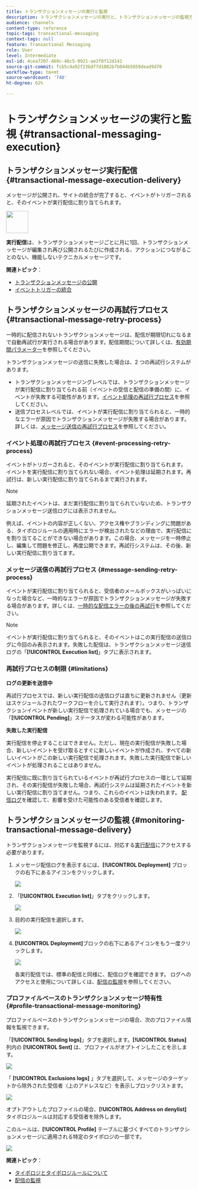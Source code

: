 ```yaml
---
title: トランザクションメッセージの実行と監視
description: トランザクションメッセージの実行と、トランザクションメッセージの監視方法について説明します。
audience: channels
content-type: reference
topic-tags: transactional-messaging
context-tags: null
feature: Transactional Messaging
role: User
level: Intermediate
exl-id: 4cea7207-469c-46c5-9921-ae2f8f12d141
source-git-commit: fcb5c4a92f23bdffd1082b7b044b5859dead9d70
workflow-type: tm+mt
source-wordcount: '740'
ht-degree: 62%

---
```


# トランザクションメッセージの実行と監視 {#transactional-messaging-execution}

## トランザクションメッセージ実行配信 {#transactional-message-execution-delivery}

メッセージが公開され、サイトの統合が完了すると、イベントがトリガーされると、そのイベントが実行配信に割り当てられます。

<img src="assets/do-not-localize/icon_concepts.svg" width="60px">

**実行配信**&#x200B;は、トランザクションメッセージごとに月に1回、トランザクションメッセージが編集され再び公開されるたびに作成される、アクションにつながることのない、機能しないテクニカルメッセージです。

**関連トピック**：
* [トランザクションメッセージの公開](../../channels/using/publishing-transactional-message.md#publishing-a-transactional-message)
* [イベントトリガーの統合](../../channels/using/getting-started-with-transactional-msg.md#integrate-event-trigger)

## トランザクションメッセージの再試行プロセス {#transactional-message-retry-process}

一時的に配信されないトランザクションメッセージは、配信が期限切れになるまで自動再試行が実行される場合があります。配信期間について詳しくは、[有効期間パラメーター](../../administration/using/configuring-email-channel.md#validity-period-parameters)を参照してください。

トランザクションメッセージの送信に失敗した場合は、2 つの再試行システムがあります。

* トランザクションメッセージングレベルでは、トランザクションメッセージが実行配信に割り当てられる前（イベントの受信と配信の準備の間）に、イベントが失敗する可能性があります。[イベント処理の再試行プロセス](#event-processing-retry-process)を参照してください。
* 送信プロセスレベルでは、イベントが実行配信に割り当てられると、一時的なエラーが原因でトランザクションメッセージが失敗する場合があります。詳しくは、[メッセージ送信の再試行プロセス](#message-sending-retry-process)を参照してください。

### イベント処理の再試行プロセス {#event-processing-retry-process}

イベントがトリガーされると、そのイベントが実行配信に割り当てられます。 イベントを実行配信に割り当てられない場合、イベント処理は延期されます。再試行は、新しい実行配信に割り当てられるまで実行されます。

>[!NOTE]
>
>延期されたイベントは、まだ実行配信に割り当てられていないため、トランザクションメッセージ送信ログには表示されません。

例えば、イベントの内容が正しくない、アクセス権やブランディングに問題がある、タイポロジルールの適用時にエラーが検出されたなどの理由で、実行配信にを割り当てることができない場合があります。この場合、メッセージを一時停止し、編集して問題を修正し、再度公開できます。再試行システムは、その後、新しい実行配信に割り当てます。

### メッセージ送信の再試行プロセス {#message-sending-retry-process}

イベントが実行配信に割り当てられると、受信者のメールボックスがいっぱいになった場合など、一時的なエラーが原因でトランザクションメッセージが失敗する場合があります。詳しくは、[一時的な配信エラーの後の再試行](../../sending/using/understanding-delivery-failures.md#retries-after-a-delivery-temporary-failure)を参照してください。

>[!NOTE]
>
>イベントが実行配信に割り当てられると、そのイベントはこの実行配信の送信ログに今回のみ表示されます。失敗した配信は、トランザクションメッセージ送信ログの「**[!UICONTROL Execution list]**」タブに表示されます。

### 再試行プロセスの制限 {#limitations}

**ログの更新を送信中**

再試行プロセスでは、新しい実行配信の送信ログは直ちに更新されません（更新はスケジュールされたワークフローを介して実行されます）。つまり、トランザクションイベントが新しい実行配信で処理されている場合でも、メッセージの「**[!UICONTROL Pending]**」ステータスが変わる可能性があります。

**失敗した実行配信**

実行配信を停止することはできません。ただし、現在の実行配信が失敗した場合、新しいイベントを受け取るとすぐに新しいイベントが作成され、すべての新しいイベントがこの新しい実行配信で処理されます。失敗した実行配信で新しいイベントが処理されることはありません。

実行配信に既に割り当てられているイベントが再試行プロセスの一環として延期され、その実行配信が失敗した場合、再試行システムは延期されたイベントを新しい実行配信に割り当てません。つまり、これらのイベントは失われます。 [配信ログ](#monitoring-transactional-message-delivery)を確認して、影響を受けた可能性のある受信者を確認します。

## トランザクションメッセージの監視 {#monitoring-transactional-message-delivery}

トランザクションメッセージを監視するには、対応する[実行配信](#transactional-message-execution-delivery)にアクセスする必要があります。

1. メッセージ配信ログを表示するには、**[!UICONTROL Deployment]** ブロックの右下にあるアイコンをクリックします。

   ![](assets/message-center_access_logs.png)

1. 「**[!UICONTROL Execution list]**」タブをクリックします。

   ![](assets/message-center_execution_tab.png)

1. 目的の実行配信を選択します。

   ![](assets/message-center_execution_delivery.png)

1. **[!UICONTROL Deployment]**&#x200B;ブロックの右下にあるアイコンをもう一度クリックします。

   ![](assets/message-center_execution_access_logs.png)

   各実行配信では、標準の配信と同様に、配信ログを確認できます。 ログへのアクセスと使用について詳しくは、[配信の監視](../../sending/using/monitoring-a-delivery.md)を参照してください。

### プロファイルベースのトランザクションメッセージ特有性 {#profile-transactional-message-monitoring}

プロファイルベースのトランザクションメッセージの場合、次のプロファイル情報を監視できます。

「**[!UICONTROL Sending logs]**」タブを選択します。**[!UICONTROL Status]** 列内の **[!UICONTROL Sent]** は、プロファイルがオプトインしたことを示します。

![](assets/message-center_marketing_sending_logs.png)

「 **[!UICONTROL Exclusions logs]** 」タブを選択して、メッセージのターゲットから除外された受信者（上のアドレスなど）を表示しブロックリストます。

![](assets/message-center_marketing_exclusion_logs.png)

オプトアウトしたプロファイルの場合、**[!UICONTROL Address on denylist]** タイポロジルールは対応する受信者を除外します。

このルールは、**[!UICONTROL Profile]** テーブルに基づくすべてのトランザクションメッセージに適用される特定のタイポロジの一部です。

![](assets/message-center_marketing_typology.png)

**関連トピック**：

* [タイポロジとタイポロジルールについて](../../sending/using/about-typology-rules.md)
* [配信の監視](../../sending/using/monitoring-a-delivery.md)
